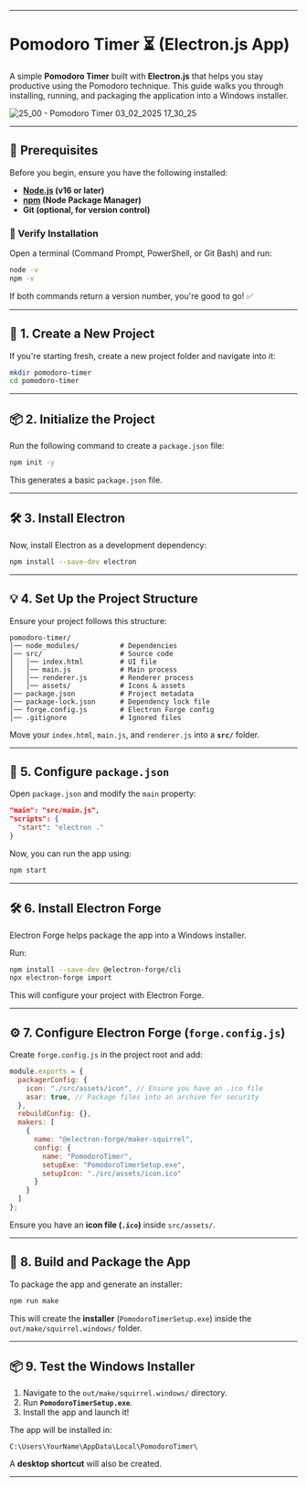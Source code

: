 

---

# **Pomodoro Timer ⏳ (Electron.js App)**

A simple **Pomodoro Timer** built with **Electron.js** that helps you stay productive using the Pomodoro technique. This guide walks you through installing, running, and packaging the application into a Windows installer.

![25_00 - Pomodoro Timer 03_02_2025 17_30_25](https://github.com/user-attachments/assets/5323ab41-fa8b-4b58-be3a-5eae09355b36)


---

## **📌 Prerequisites**
Before you begin, ensure you have the following installed:

- **[Node.js](https://nodejs.org/) (v16 or later)**
- **[npm](https://www.npmjs.com/) (Node Package Manager)**
- **Git (optional, for version control)**

### **🔹 Verify Installation**
Open a terminal (Command Prompt, PowerShell, or Git Bash) and run:

```sh
node -v
npm -v
```

If both commands return a version number, you're good to go! ✅

---

## **📂 1. Create a New Project**
If you're starting fresh, create a new project folder and navigate into it:

```sh
mkdir pomodoro-timer
cd pomodoro-timer
```


---

## **📦 2. Initialize the Project**
Run the following command to create a `package.json` file:

```sh
npm init -y
```

This generates a basic `package.json` file.

---

## **🛠 3. Install Electron**
Now, install Electron as a development dependency:

```sh
npm install --save-dev electron
```

---

## **💡 4. Set Up the Project Structure**
Ensure your project follows this structure:

```
pomodoro-timer/
│── node_modules/          # Dependencies
│── src/                   # Source code
│   │── index.html         # UI file
│   │── main.js            # Main process
│   │── renderer.js        # Renderer process
│   │── assets/            # Icons & assets
│── package.json           # Project metadata
│── package-lock.json      # Dependency lock file
│── forge.config.js        # Electron Forge config
│── .gitignore             # Ignored files
```

Move your `index.html`, `main.js`, and `renderer.js` into a **`src/`** folder.

---

## **🚀 5. Configure `package.json`**
Open `package.json` and modify the `main` property:

```json
"main": "src/main.js",
"scripts": {
  "start": "electron ."
}
```

Now, you can run the app using:

```sh
npm start
```

---

## **🛠 6. Install Electron Forge**
Electron Forge helps package the app into a Windows installer.

Run:

```sh
npm install --save-dev @electron-forge/cli
npx electron-forge import
```

This will configure your project with Electron Forge.

---

## **⚙ 7. Configure Electron Forge (`forge.config.js`)**
Create `forge.config.js` in the project root and add:

```js
module.exports = {
  packagerConfig: {
    icon: "./src/assets/icon", // Ensure you have an .ico file
    asar: true, // Package files into an archive for security
  },
  rebuildConfig: {},
  makers: [
    {
      name: "@electron-forge/maker-squirrel",
      config: {
        name: "PomodoroTimer",
        setupExe: "PomodoroTimerSetup.exe",
        setupIcon: "./src/assets/icon.ico"
      }
    }
  ]
};
```

Ensure you have an **icon file (`.ico`)** inside `src/assets/`.

---

## **🔨 8. Build and Package the App**
To package the app and generate an installer:

```sh
npm run make
```

This will create the **installer** (`PomodoroTimerSetup.exe`) inside the `out/make/squirrel.windows/` folder.

---

## **📦 9. Test the Windows Installer**
1. Navigate to the `out/make/squirrel.windows/` directory.
2. Run **`PomodoroTimerSetup.exe`**.
3. Install the app and launch it!

The app will be installed in:

```
C:\Users\YourName\AppData\Local\PomodoroTimer\

```

A **desktop shortcut** will also be created.

---

